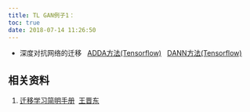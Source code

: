 ```yaml
---
title: TL GAN例子1：
toc: true
date: 2018-07-14 11:26:50
---
```





* 深度对抗网络的迁移   [ADDA方法(Tensorflow)](https://github.com/erictzeng/adda)   [DANN方法(Tensorflow)](https://github.com/jindongwang/tf-dann)









## 相关资料

1. [迁移学习简明手册](https://github.com/jindongwang/transferlearning-tutorial)  [王晋东](https://zhuanlan.zhihu.com/p/35352154)
